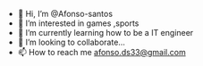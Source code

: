 - 👋 Hi, I’m @Afonso-santos
- 👀 I’m interested in games ,sports 
- 🌱 I’m currently learning  how to be  a IT engineer 
- 💞️ I’m looking to collaborate...
- 📫 How to reach me afonso.ds33@gmail.com
<!---
Afonso-santos/Afonso-santos is a ✨ special ✨ repository because its `README.md` (this file) appears on your GitHub profile.
You can click the Preview link to take a look at your changes.
--->
